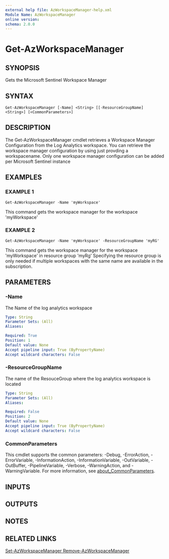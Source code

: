 ```yaml
---
external help file: AzWorkspaceManager-help.xml
Module Name: AzWorkspaceManager
online version:
schema: 2.0.0
---
```


# Get-AzWorkspaceManager

## SYNOPSIS
Gets the Microsoft Sentinel Workspace Manager

## SYNTAX

```
Get-AzWorkspaceManager [-Name] <String> [[-ResourceGroupName] <String>] [<CommonParameters>]
```

## DESCRIPTION
The Get-AzWorkspaceManager cmdlet retrieves a Workspace Manager Configuration from the Log Analytics workspace.
You can retrieve the workspace manager configuration by using just provding a workspacename.
Only one workspace manager configuration can be added per Microsoft Sentinel instance

## EXAMPLES

### EXAMPLE 1
```
Get-AzWorkspaceManager -Name 'myWorkspace'
```

This command gets the workspace manager for the workspace 'myWorkspace'

### EXAMPLE 2
```
Get-AzWorkspaceManager -Name 'myWorkspace' -ResourceGroupName 'myRG'
```

This command gets the workspace manager for the workspace 'myWorkspace' in resource group 'myRg'
Specifying the resource group is only needed if multiple workspaces with the same name are available in the subscription.

## PARAMETERS

### -Name
The Name of the log analytics workspace

```yaml
Type: String
Parameter Sets: (All)
Aliases:

Required: True
Position: 1
Default value: None
Accept pipeline input: True (ByPropertyName)
Accept wildcard characters: False
```

### -ResourceGroupName
The name of the ResouceGroup where the log analytics workspace is located

```yaml
Type: String
Parameter Sets: (All)
Aliases:

Required: False
Position: 2
Default value: None
Accept pipeline input: True (ByPropertyName)
Accept wildcard characters: False
```

### CommonParameters
This cmdlet supports the common parameters: -Debug, -ErrorAction, -ErrorVariable, -InformationAction, -InformationVariable, -OutVariable, -OutBuffer, -PipelineVariable, -Verbose, -WarningAction, and -WarningVariable. For more information, see [about_CommonParameters](http://go.microsoft.com/fwlink/?LinkID=113216).

## INPUTS

## OUTPUTS

## NOTES

## RELATED LINKS

[Set-AzWorkspaceManager
Remove-AzWorkspaceManager]()

